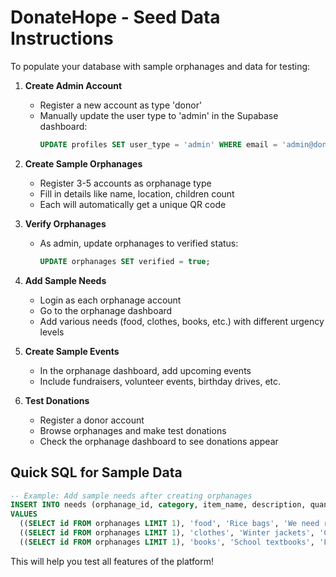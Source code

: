 # DonateHope - Seed Data Instructions

To populate your database with sample orphanages and data for testing:

1. **Create Admin Account**
   - Register a new account as type 'donor'
   - Manually update the user type to 'admin' in the Supabase dashboard:
     ```sql
     UPDATE profiles SET user_type = 'admin' WHERE email = 'admin@donatehope.org';
     ```

2. **Create Sample Orphanages**
   - Register 3-5 accounts as orphanage type
   - Fill in details like name, location, children count
   - Each will automatically get a unique QR code

3. **Verify Orphanages**
   - As admin, update orphanages to verified status:
     ```sql
     UPDATE orphanages SET verified = true;
     ```

4. **Add Sample Needs**
   - Login as each orphanage account
   - Go to the orphanage dashboard
   - Add various needs (food, clothes, books, etc.) with different urgency levels

5. **Create Sample Events**
   - In the orphanage dashboard, add upcoming events
   - Include fundraisers, volunteer events, birthday drives, etc.

6. **Test Donations**
   - Register a donor account
   - Browse orphanages and make test donations
   - Check the orphanage dashboard to see donations appear

## Quick SQL for Sample Data

```sql
-- Example: Add sample needs after creating orphanages
INSERT INTO needs (orphanage_id, category, item_name, description, quantity, urgency)
VALUES
  ((SELECT id FROM orphanages LIMIT 1), 'food', 'Rice bags', 'We need rice for monthly supplies', '50 kg', 'high'),
  ((SELECT id FROM orphanages LIMIT 1), 'clothes', 'Winter jackets', 'Cold season approaching', '20 pieces', 'critical'),
  ((SELECT id FROM orphanages LIMIT 1), 'books', 'School textbooks', 'For grade 5-8 students', '30 books', 'medium');
```

This will help you test all features of the platform!
